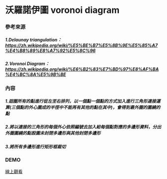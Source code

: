 # 沃羅諾伊圖 voronoi diagram

### 參考來源

##### 1.Delaunay triangulation：https://zh.wikipedia.org/wiki/%E5%BE%B7%E5%8B%9E%E5%85%A7%E4%B8%89%E8%A7%92%E5%8C%96

##### 2.Voronoi Diagram：https://zh.wikipedia.org/wiki/%E6%B2%83%E7%BD%97%E8%AF%BA%E4%BC%8A%E5%9B%BE

### 內容

##### 1.迴圈所有的點進行從左至右排列，以一個點一個點的方式加入進行三角形連接運算(三個點的外心圍成的半徑中不能再有其他的點在其中)，會得到最外圈的圍繞的點

##### 2.將以連接的三角形的每個外心依照編號去加入給每個點對應的多邊形資料，分出外圈圍繞的點設圍未封閉多邊形與其他封閉多邊形

##### 3.將所有多邊形進行矩形框裁切

### DEMO

[線上觀看](https://virtools.github.io/voronoiDiagram/)
